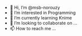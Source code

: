 - 👋 Hi, I’m @msb-norouzy
- 👀 I’m interested in Programming
- 🌱 I’m currently learning Knime
- 💞️ I’m looking to collaborate on ...
- 📫 How to reach me ...

<!---
msb-norouzy/msb-norouzy is a ✨ special ✨ repository because its `README.md` (this file) appears on your GitHub profile.
You can click the Preview link to take a look at your changes.
--->
